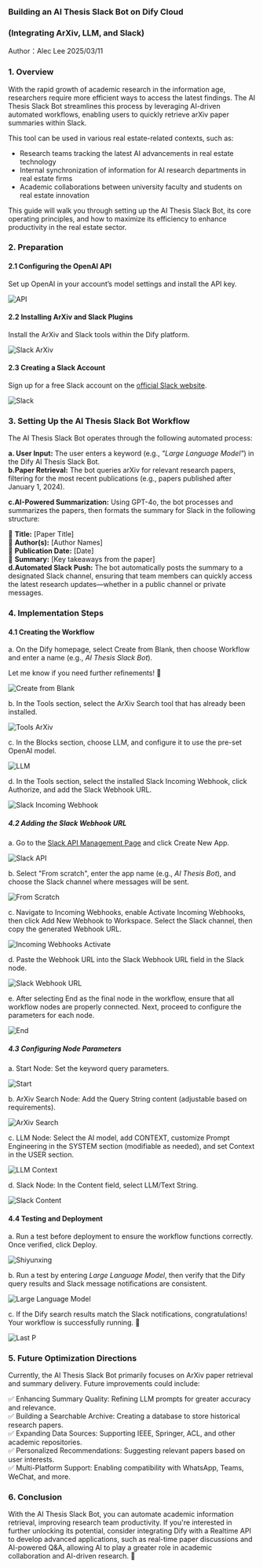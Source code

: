 ### Building an AI Thesis Slack Bot on Dify Cloud 

### (Integrating ArXiv, LLM, and Slack)

Author：Alec Lee
2025/03/11

### 1. Overview

With the rapid growth of academic research in the information age, researchers require more efficient ways to access the latest findings. The AI Thesis Slack Bot streamlines this process by leveraging AI-driven automated workflows, enabling users to quickly retrieve arXiv paper summaries within Slack.

This tool can be used in various real estate-related contexts, such as:

* Research teams tracking the latest AI advancements in real estate technology  
* Internal synchronization of information for AI research departments in real estate firms  
* Academic collaborations between university faculty and students on real estate innovation

This guide will walk you through setting up the AI Thesis Slack Bot, its core operating principles, and how to maximize its efficiency to enhance productivity in the real estate sector.

### 2. Preparation

#### 2.1 Configuring the OpenAI API

Set up OpenAI in your account’s model settings and install the API key.

![API](https://raw.githubusercontent.com/aleclee1005/MyPic/refs/heads/img/001API.jpg)

#### 2.2 Installing ArXiv and Slack Plugins

Install the ArXiv and Slack tools within the Dify platform.

![Slack ArXiv](https://raw.githubusercontent.com/aleclee1005/MyPic/refs/heads/img/002SlackArXiv.jpg)

#### 2.3 Creating a Slack Account

Sign up for a free Slack account on the [official Slack website](https://slack.com/intl/en-gb/get-started?entry_point=help_center#/createnew).

![Slack](https://raw.githubusercontent.com/aleclee1005/MyPic/refs/heads/img/003SlackAccount.jpg)

### 3. Setting Up the AI Thesis Slack Bot Workflow

The AI Thesis Slack Bot operates through the following automated process:

**a. User Input:** The user enters a keyword (e.g., *"Large Language Model"*) in the Dify AI Thesis Slack Bot.  
**b.Paper Retrieval:** The bot queries arXiv for relevant research papers, filtering for the most recent publications (e.g., papers published after January 1, 2024).

**c.AI-Powered Summarization:** Using GPT-4o, the bot processes and summarizes the papers, then formats the summary for Slack in the following structure:

 📄 **Title:** \[Paper Title\]  
 👤 **Author(s):** \[Author Names\]  
 📆 **Publication Date:** \[Date\]  
 📌 **Summary:** \[Key takeaways from the paper\]  
**d.Automated Slack Push:** The bot automatically posts the summary to a designated Slack channel, ensuring that team members can quickly access the latest research updates—whether in a public channel or private messages.

### 4. Implementation Steps

#### 4.1 Creating the Workflow

a. On the Dify homepage, select Create from Blank, then choose Workflow and enter a name (e.g., *AI Thesis Slack Bot*).

Let me know if you need further refinements\! 🚀

![Create from Blank](https://raw.githubusercontent.com/aleclee1005/MyPic/refs/heads/img/004Createfromblank.jpg)

b. In the Tools section, select the ArXiv Search tool that has already been installed.

![Tools ArXiv](https://raw.githubusercontent.com/aleclee1005/MyPic/refs/heads/img/005ToolsArXiv.jpg)

c. In the Blocks section, choose LLM, and configure it to use the pre-set OpenAI model.

![LLM](https://raw.githubusercontent.com/aleclee1005/MyPic/refs/heads/img/006LLM.jpg)

d. In the Tools section, select the installed Slack Incoming Webhook, click Authorize, and add the Slack Webhook URL.

![Slack Incoming Webhook](https://raw.githubusercontent.com/aleclee1005/MyPic/refs/heads/img/007Slackincomingwebhook.jpg)

##### 4.2 Adding the Slack Webhook URL

a. Go to the [Slack API Management Page](https://api.slack.com/apps) and click Create New App.

![Slack API](https://raw.githubusercontent.com/aleclee1005/MyPic/refs/heads/img/008Slackapi.jpg)

b. Select "From scratch", enter the app name (e.g., *AI Thesis Bot*), and choose the Slack channel where messages will be sent.

![From Scratch](https://raw.githubusercontent.com/aleclee1005/MyPic/refs/heads/img/009Fromscratch.jpg)

c. Navigate to Incoming Webhooks, enable Activate Incoming Webhooks, then click Add New Webhook to Workspace. Select the Slack channel, then copy the generated Webhook URL.

![Incoming Webhooks Activate](https://raw.githubusercontent.com/aleclee1005/MyPic/refs/heads/img/010IncomingwebhooksActivate.jpg)

d. Paste the Webhook URL into the Slack Webhook URL field in the Slack node.

![Slack Webhook URL](https://raw.githubusercontent.com/aleclee1005/MyPic/refs/heads/img/011SlackWehookURL.jpg)

e. After selecting End as the final node in the workflow, ensure that all workflow nodes are properly connected. Next, proceed to configure the parameters for each node.

![End](https://raw.githubusercontent.com/aleclee1005/MyPic/refs/heads/img/012End.jpg)

##### 4.3 Configuring Node Parameters

a. Start Node: Set the keyword query parameters.

![Start](https://raw.githubusercontent.com/aleclee1005/MyPic/refs/heads/img/013Start.jpg)

b. ArXiv Search Node: Add the Query String content (adjustable based on requirements).

![ArXiv Search](https://raw.githubusercontent.com/aleclee1005/MyPic/refs/heads/img/014ArXivSearch.jpg)

c. LLM Node: Select the AI model, add CONTEXT, customize Prompt Engineering in the SYSTEM section (modifiable as needed), and set Context in the USER section.

![LLM Context](https://raw.githubusercontent.com/aleclee1005/MyPic/refs/heads/img/015LLMcontext.jpg)

d. Slack Node: In the Content field, select LLM/Text String.

![Slack Content](https://raw.githubusercontent.com/aleclee1005/MyPic/refs/heads/img/016Slackcontent.jpg)

#### 4.4 Testing and Deployment

a. Run a test before deployment to ensure the workflow functions correctly. Once verified, click Deploy.

![Shiyunxing](https://raw.githubusercontent.com/aleclee1005/MyPic/refs/heads/img/017Shiyunxing.jpg)

b. Run a test by entering *Large Language Model*, then verify that the Dify query results and Slack message notifications are consistent.

![Large Language Model](https://raw.githubusercontent.com/aleclee1005/MyPic/refs/heads/img/018Largelanguagemodel.jpg)

c. If the Dify search results match the Slack notifications, congratulations\! Your workflow is successfully running. 🎉

![Last P](https://raw.githubusercontent.com/aleclee1005/MyPic/refs/heads/img/019LastP.jpg)

### 5. Future Optimization Directions

Currently, the AI Thesis Slack Bot primarily focuses on ArXiv paper retrieval and summary delivery. Future improvements could include:

 ✅ Enhancing Summary Quality: Refining LLM prompts for greater accuracy and relevance.  
 ✅ Building a Searchable Archive: Creating a database to store historical research papers.  
 ✅ Expanding Data Sources: Supporting IEEE, Springer, ACL, and other academic repositories.  
 ✅ Personalized Recommendations: Suggesting relevant papers based on user interests.  
 ✅ Multi-Platform Support: Enabling compatibility with WhatsApp, Teams, WeChat, and more.

### 6. Conclusion

With the AI Thesis Slack Bot, you can automate academic information retrieval, improving research team productivity. If you're interested in further unlocking its potential, consider integrating Dify with a Realtime API to develop advanced applications, such as real-time paper discussions and AI-powered Q\&A, allowing AI to play a greater role in academic collaboration and AI-driven research. 🚀
